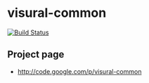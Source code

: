 # visural-common

[![Build Status](https://travis-ci.org/rjnichols/visural-common.png)](https://travis-ci.org/rjnichols/visural-common)

## Project page

  * http://code.google.com/p/visural-common

